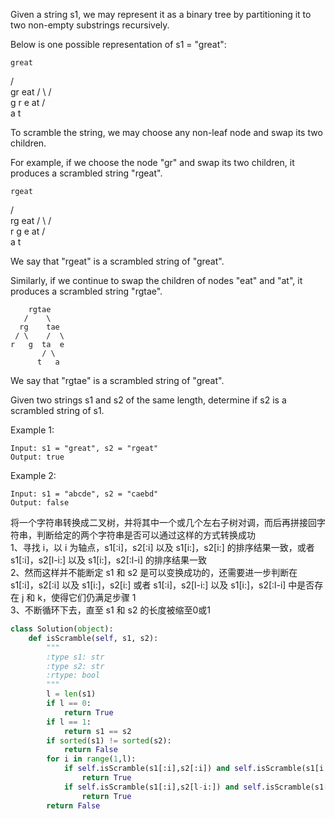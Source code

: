 Given a string s1, we may represent it as a binary tree by partitioning it to two non-empty substrings recursively.

Below is one possible representation of s1 = "great":

    great
   /    \
  gr    eat
 / \    /  \
g   r  e   at
           / \
          a   t

To scramble the string, we may choose any non-leaf node and swap its two children.

For example, if we choose the node "gr" and swap its two children, it produces a scrambled string "rgeat".

    rgeat
   /    \
  rg    eat
 / \    /  \
r   g  e   at
           / \
          a   t

We say that "rgeat" is a scrambled string of "great".

Similarly, if we continue to swap the children of nodes "eat" and "at", it produces a scrambled string "rgtae".
```
    rgtae
   /    \
  rg    tae
 / \    /  \
r   g  ta  e
       / \
      t   a
```
We say that "rgtae" is a scrambled string of "great".

Given two strings s1 and s2 of the same length, determine if s2 is a scrambled string of s1.

Example 1:
```
Input: s1 = "great", s2 = "rgeat"
Output: true
```
Example 2:
```
Input: s1 = "abcde", s2 = "caebd"
Output: false
```
将一个字符串转换成二叉树，并将其中一个或几个左右子树对调，而后再拼接回字符串，判断给定的两个字符串是否可以通过这样的方式转换成功  
1、寻找 i，以 i 为轴点，s1[:i]，s2[:i] 以及 s1[i:]，s2[i:] 的排序结果一致，或者 s1[:i]，s2[l-i:] 以及 s1[i:]，s2[:l-i] 的排序结果一致  
2、然而这样并不能断定 s1 和 s2 是可以变换成功的，还需要进一步判断在 s1[:i]，s2[:i] 以及 s1[i:]，s2[i:] 或者 s1[:i]，s2[l-i:] 以及 s1[i:]，s2[:l-i] 中是否存在 j 和 k，使得它们仍满足步骤 1  
3、不断循环下去，直至 s1 和 s2 的长度被缩至0或1
```python
class Solution(object):
    def isScramble(self, s1, s2):
        """
        :type s1: str
        :type s2: str
        :rtype: bool
        """
        l = len(s1)
        if l == 0:
            return True
        if l == 1:
            return s1 == s2
        if sorted(s1) != sorted(s2):
            return False
        for i in range(1,l):
            if self.isScramble(s1[:i],s2[:i]) and self.isScramble(s1[i:],s2[i:]):
                return True
            if self.isScramble(s1[:i],s2[l-i:]) and self.isScramble(s1[i:],s2[:l-i]):
                return True
        return False
```
